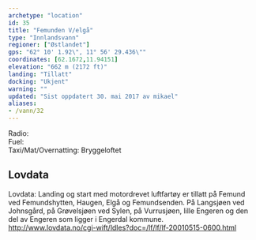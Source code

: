 ```yaml
---
archetype: "location"
id: 35
title: "Femunden V/elgå"
type: "Innlandsvann"
regioner: ["Østlandet"]
gps: "62° 10' 1.92\", 11° 56' 29.436\""
coordinates: [62.1672,11.94151]
elevation: "662 m (2172 ft)"
landing: "Tillatt"
docking: "Ukjent"
warning: ""
updated: "Sist oppdatert 30. mai 2017 av mikael"
aliases:
- /vann/32
---
```


Radio:\
Fuel:\
Taxi/Mat/Overnatting:   Bryggeloftet

## Lovdata

Lovdata: Landing og start med motordrevet luftfartøy er tillatt på Femund ved Femundshytten, Haugen, Elgå og Femundsenden. På Langsjøen ved Johnsgård, på Grøvelsjøen ved Sylen, på Vurrusjøen, lille Engeren og den del av Engeren som ligger i Engerdal kommune.\
http://www.lovdata.no/cgi-wift/ldles?doc=/lf/lf/lf-20010515-0600.html
